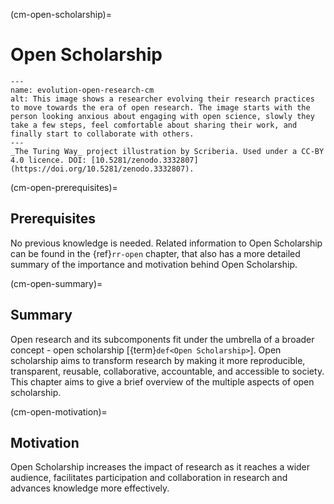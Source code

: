 (cm-open-scholarship)=
# Open Scholarship


```{figure} ../figures/evolution-open-research.*
---
name: evolution-open-research-cm
alt: This image shows a researcher evolving their research practices to move towards the era of open research. The image starts with the person looking anxious about engaging with open science, slowly they take a few steps, feel comfortable about sharing their work, and finally start to collaborate with others.
---
_The Turing Way_ project illustration by Scriberia. Used under a CC-BY 4.0 licence. DOI: [10.5281/zenodo.3332807](https://doi.org/10.5281/zenodo.3332807).
```


(cm-open-prerequisites)=
## Prerequisites

No previous knowledge is needed. 
Related information to Open Scholarship can be found in the {ref}`rr-open` chapter, that also has a more detailed summary of the importance and motivation behind Open Scholarship. 

(cm-open-summary)=
## Summary

Open research and its subcomponents fit under the umbrella of a broader concept - open scholarship [{term}`def<Open Scholarship>`]. 
Open scholarship aims to transform research by making it more reproducible, transparent, reusable, collaborative, accountable, and accessible to society.
This chapter aims to give a brief overview of the multiple aspects of open scholarship.
 
(cm-open-motivation)=
## Motivation

Open Scholarship increases the impact of research as it reaches a wider audience, facilitates participation and collaboration in research and advances knowledge more effectively. 
